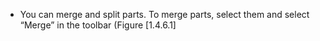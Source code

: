 

-   You can merge and split parts. To merge parts, select them and
    select &ldquo;Merge&rdquo; in the toolbar (Figure&nbsp;[1.4.6.1]